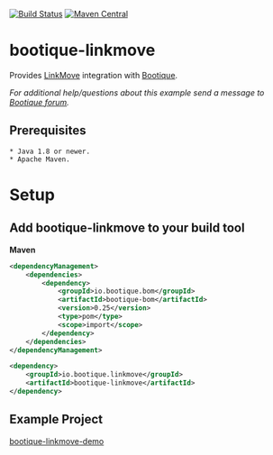 [![Build Status](https://travis-ci.org/bootique/bootique-linkmove.svg)](https://travis-ci.org/bootique/bootique-linkmove)
[![Maven Central](https://maven-badges.herokuapp.com/maven-central/io.bootique.linkmove/bootique-linkmove/badge.svg)](https://maven-badges.herokuapp.com/maven-central/io.bootique.linkmove/bootique-linkmove/)

# bootique-linkmove

Provides [LinkMove](https://github.com/nhl/link-move) integration with [Bootique](http://bootique.io).

*For additional help/questions about this example send a message to
[Bootique forum](https://groups.google.com/forum/#!forum/bootique-user).*
   
## Prerequisites
      
    * Java 1.8 or newer.
    * Apache Maven.
      
# Setup

## Add bootique-linkmove to your build tool
**Maven**
```xml
<dependencyManagement>
    <dependencies>
        <dependency>
            <groupId>io.bootique.bom</groupId>
            <artifactId>bootique-bom</artifactId>
            <version>0.25</version>
            <type>pom</type>
            <scope>import</scope>
        </dependency>
    </dependencies>
</dependencyManagement>

<dependency>
    <groupId>io.bootique.linkmove</groupId>
    <artifactId>bootique-linkmove</artifactId>
</dependency>
```

## Example Project

[bootique-linkmove-demo](https://github.com/bootique-examples/bootique-linkmove-demo)

